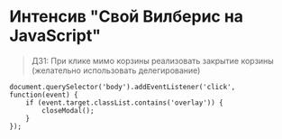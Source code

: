 # Интенсив "Свой Вилберис на JavaScript"

>ДЗ1:
При клике мимо корзины реализовать закрытие корзины (желательно использовать делегирование)

```
document.querySelector('body').addEventListener('click', function(event) {  
    if (event.target.classList.contains('overlay')) {  
        closeModal();  
    }  
});
```
